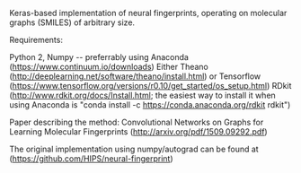 Keras-based implementation of neural fingerprints, operating on molecular graphs (SMILES) of arbitrary size.


Requirements:

Python 2, Numpy -- preferrably using Anaconda (https://www.continuum.io/downloads)
Either Theano (http://deeplearning.net/software/theano/install.html) or Tensorflow (https://www.tensorflow.org/versions/r0.10/get_started/os_setup.html)
RDkit (http://www.rdkit.org/docs/Install.html; the easiest way to install it when using Anaconda is "conda install -c https://conda.anaconda.org/rdkit rdkit")




Paper describing the method: Convolutional Networks on Graphs for Learning Molecular Fingerprints (http://arxiv.org/pdf/1509.09292.pdf)

The original implementation using numpy/autograd can be found at (https://github.com/HIPS/neural-fingerprint)
